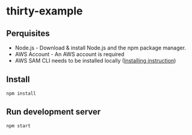 # thirty-example

## Perquisites

- Node.js - Download & install Node.js and the npm package manager. 
- AWS Account - An AWS account is required
- AWS SAM CLI needs to be installed locally ([Installing instruction](https://docs.aws.amazon.com/serverless-application-model/latest/developerguide/serverless-sam-cli-install.html))

## Install

```shell script
npm install
```

## Run development server

```shell script
npm start
```
